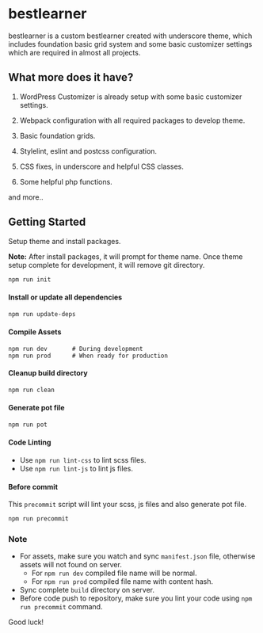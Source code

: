 bestlearner
===

bestlearner is a custom bestlearner created with underscore theme, which includes foundation basic grid system and some basic customizer settings which are required in almost all projects.

What more does it have?
---------------

1) WordPress Customizer is already setup with some basic customizer settings.

2) Webpack configuration with all required packages to develop theme. 

3) Basic foundation grids.

4) Stylelint, eslint and postcss configuration.

5) CSS fixes, in underscore and helpful CSS classes.

6) Some helpful php functions.

and more..

Getting Started
---------------

Setup theme and install packages.

**Note:** After install packages, it will prompt for theme name. Once theme setup complete for development, it will remove git directory.

```bash
npm run init
```

#### Install or update all dependencies
```bash
npm run update-deps
```

#### Compile Assets
```
npm run dev       # During development
npm run prod      # When ready for production
```

#### Cleanup build directory
```bash
npm run clean
```

#### Generate pot file
```bash
npm run pot
```

#### Code Linting
- Use `npm run lint-css` to lint scss files.
- Use `npm run lint-js` to lint js files.

#### Before commit
This `precommit` script will lint your scss, js files and also generate pot file.

```bash
npm run precommit
```

### Note
- For assets, make sure you watch and sync `manifest.json` file, otherwise assets will not found on server.
  - For `npm run dev` compiled file name will be normal.
  - For `npm run prod` compiled file name with content hash.
- Sync complete `build` directory on server. 
- Before code push to repository, make sure you lint your code using `npm run precommit` command.

Good luck!
